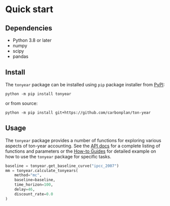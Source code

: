 # Quick start

## Dependencies

- Python 3.8 or later
- numpy
- scipy
- pandas

## Install

The `tonyear` package can be installed using `pip` package installer from [PyPI](https://pypi.org/project/tonyear/):

```
python -m pip install tonyear
```

or from source:

```
python -m pip install git+https://github.com/carbonplan/ton-year
```

## Usage

The `tonyear` package provides a number of functions for exploring various aspects of ton-year accounting. See the [API docs](/api) for a complete listing of functions and parameters or the [How-to Guides](/how-to-guide) for detailed example on how to use the `tonyear` package for specific tasks.

```python
baseline = tonyear.get_baseline_curve("ipcc_2007")
mm = tonyear.calculate_tonyears(
    method="mc",
    baseline=baseline,
    time_horizon=100,
    delay=46,
    discount_rate=0.0
)
```
